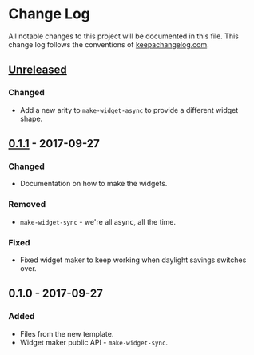 # Change Log
All notable changes to this project will be documented in this file. This change log follows the conventions of [keepachangelog.com](http://keepachangelog.com/).

## [Unreleased]
### Changed
- Add a new arity to `make-widget-async` to provide a different widget shape.

## [0.1.1] - 2017-09-27
### Changed
- Documentation on how to make the widgets.

### Removed
- `make-widget-sync` - we're all async, all the time.

### Fixed
- Fixed widget maker to keep working when daylight savings switches over.

## 0.1.0 - 2017-09-27
### Added
- Files from the new template.
- Widget maker public API - `make-widget-sync`.

[Unreleased]: https://github.com/your-name/chapter10/compare/0.1.1...HEAD
[0.1.1]: https://github.com/your-name/chapter10/compare/0.1.0...0.1.1

